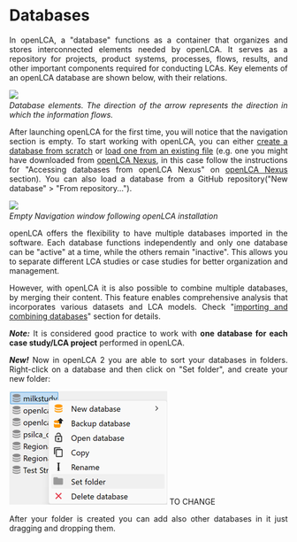 # Databases

<div style='text-align: justify;'>

In openLCA, a "database" functions as a container that organizes and stores interconnected elements needed by openLCA. It serves as a repository for projects, product systems, processes, flows, results, and other important components required for conducting LCAs. Key elements of an openLCA database are shown below, with their relations.

![](../media/database_elements_new.png)  
_Database elements. The direction of the arrow represents the direction in which the information flows._

After launching openLCA for the first time, you will notice that the navigation section is empty. To start working with openLCA, you can either [create a database from scratch](./create_database.md) 
or [load one from an existing file](./restore_database.md) (e.g. one you might have downloaded from [openLCA Nexus](<https://nexus.openlca.org/>), in this case follow the instructions for "Accessing databases from openLCA Nexus" on [openLCA Nexus](../resources/nexus.md) section). You can also load a database from a GitHub repository("New database" > "From repository...").

![](../media/empty_navigation_window.png)  
_Empty Navigation window following openLCA installation_

openLCA offers the flexibility to have multiple databases imported in the software. Each database functions independently and only one database can be "active" at a time, while the others remain "inactive". This allows you to separate different LCA studies or case studies for better organization and management.

However, with openLCA it is also possible to combine multiple databases, by merging their content. This feature enables comprehensive analysis that incorporates various datasets and LCA models. Check "[importing and combining databases](./importing_and_combining_databases.md)" section for details.

_**Note:**_ It is considered good practice to work with **one database for each case study/LCA project** performed in openLCA. 

_**New!**_ Now in openLCA 2 you are able to sort your databases in folders. Right-click on a database and then click on "Set folder", and create your new folder:

![](../media/set_folder_database.png) TO CHANGE

After your folder is created you can add also other databases in it just dragging and dropping them.

</div>
